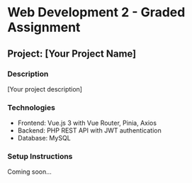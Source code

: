 # Web Development 2 - Graded Assignment

## Project: [Your Project Name]

### Description
[Your project description]

### Technologies
- Frontend: Vue.js 3 with Vue Router, Pinia, Axios
- Backend: PHP REST API with JWT authentication
- Database: MySQL

### Setup Instructions
Coming soon...
